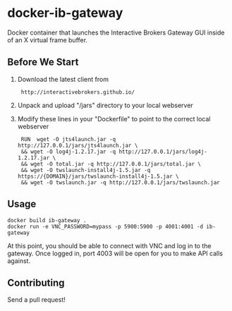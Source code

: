 # docker-ib-gateway

Docker container that launches the Interactive Brokers Gateway GUI inside of an X virtual frame buffer.

## Before We Start

1. Download the latest client from 

    	http://interactivebrokers.github.io/

2. Unpack and upload "/jars" directory to your local webserver

3. Modify these lines in your "Dockerfile" to point to the correct local webserver

    	RUN  wget -O jts4launch.jar -q http://127.0.0.1/jars/jts4launch.jar \
    	&& wget -O log4j-1.2.17.jar -q http://127.0.0.1/jars/log4j-1.2.17.jar \
    	&& wget -O total.jar -q http://127.0.0.1/jars/total.jar \
    	&& wget -O twslaunch-install4j-1.5.jar -q https://{DOMAIN}/jars/twslaunch-install4j-1.5.jar \
    	&& wget -O twslaunch.jar -q http://127.0.0.1/jars/twslaunch.jar

## Usage
	
    docker build ib-gateway .
    docker run -e VNC_PASSWORD=mypass -p 5900:5900 -p 4001:4001 -d ib-gateway

At this point, you should be able to connect with VNC and log in to the gateway. Once logged in, port 4003 will be open for you to make API calls against.

## Contributing

Send a pull request!
